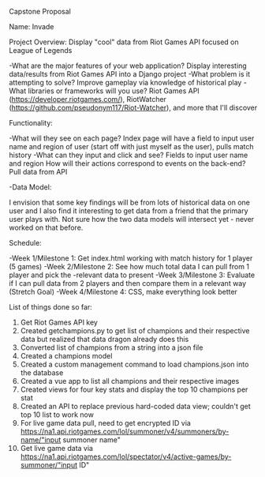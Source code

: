 Capstone Proposal

Name: Invade

Project Overview: Display "cool" data from Riot Games API focused on League of Legends

-What are the major features of your web application? Display interesting data/results from Riot Games API into a Django project
-What problem is it attempting to solve? Improve gameplay via knowledge of historical play
-What libraries or frameworks will you use? Riot Games API (https://developer.riotgames.com/), RiotWatcher (https://github.com/pseudonym117/Riot-Watcher), and more that I'll discover

Functionality:

-What will they see on each page? Index page will have a field to input user name and region of user (start off with just myself as the user), pulls match history
-What can they input and click and see? Fields to input user name and region
How will their actions correspond to events on the back-end? Pull data from API

-Data Model:

I envision that some key findings will be from lots of historical data on one user and I also find it interesting to get data from a friend that the primary user plays with. Not sure how the two data models will intersect yet - never worked on that before.

Schedule:

-Week 1/Milestone 1: Get index.html working with match history for 1 player (5 games)
-Week 2/Milestone 2: See how much total data I can pull from 1 player and pick the -relevant data to present
-Week 3/Milestone 3: Evaluate if I can pull data from 2 players and then compare them in a relevant way (Stretch Goal)
-Week 4/Milestone 4: CSS, make everything look better

List of things done so far:
1. Get Riot Games API key
2. Created getchampions.py to get list of champions and their respective data but realized that data dragon already does this
3. Converted list of champions from a string into a json file
4. Created a champions model
5. Created a custom management command to load champions.json into the database
6. Created a vue app to list all champions and their respective images
7. Created views for four key stats and display the top 10 champions per stat
8. Created an API to replace previous hard-coded data view; couldn't get top 10 list to work now
9. For live game data pull, need to get encrypted ID via https://na1.api.riotgames.com/lol/summoner/v4/summoners/by-name/"input summoner name"
10. Get live game data via https://na1.api.riotgames.com/lol/spectator/v4/active-games/by-summoner/"input ID"

